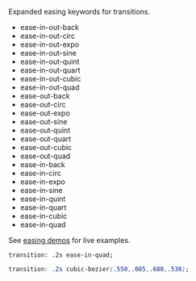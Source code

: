 
Expanded easing keywords for transitions.

* ease-in-out-back
* ease-in-out-circ
* ease-in-out-expo
* ease-in-out-sine
* ease-in-out-quint
* ease-in-out-quart
* ease-in-out-cubic
* ease-in-out-quad
* ease-out-back
* ease-out-circ
* ease-out-expo
* ease-out-sine
* ease-out-quint
* ease-out-quart
* ease-out-cubic
* ease-out-quad
* ease-in-back
* ease-in-circ
* ease-in-expo
* ease-in-sine
* ease-in-quint
* ease-in-quart
* ease-in-cubic
* ease-in-quad

See [easing demos](http://easings.net) for live examples.

```crush
transition: .2s ease-in-quad;
```

```css
transition: .2s cubic-bezier(.550,.085,.680,.530);
```
